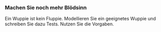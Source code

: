 ### Machen Sie noch mehr Blödsinn

Ein Wuppie ist kein Fluppie. Modellieren Sie ein geeignetes Wuppie und schreiben Sie dazu Tests. Nutzen Sie die Vorgaben.
